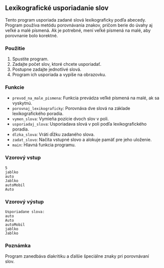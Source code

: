 ## Lexikografické usporiadanie slov

Tento program usporiada zadané slová lexikograficky podľa abecedy. Program používa metódu porovnávania znakov, pričom berie do úvahy aj veľké a malé písmená. Ak je potrebné, mení veľké písmená na malé, aby porovnanie bolo korektné.

### Použitie

1. Spustite program.
2. Zadajte počet slov, ktoré chcete usporiadať.
3. Postupne zadajte jednotlivé slová.
4. Program ich usporiada a vypíše na obrazovku.

### Funkcie

- `prevod_na_male_pismena`: Funkcia prevádza veľké písmená na malé, ak sa vyskytnú.
- `porovnaj_lexikograficky`: Porovnáva dve slová na základe lexikografického poradia.
- `vymen_slova`: Vymieňa pozície dvoch slov v poli.
- `usporiadaj_slova`: Usporiadava slová v poli podľa lexikografického poradia.
- `dlzka_slova`: Vráti dĺžku zadaného slova.
- `zadat_slovo`: Načíta vstupné slovo a alokuje pamäť pre jeho uloženie.
- `main`: Hlavná funkcia programu.

### Vzorový vstup

```
5
jablko
auto
Jablko
autoMobil
Auto
```

### Vzorový výstup

```
Usporiadane slova:
auto
Auto
autoMobil
jablko
Jablko
```

### Poznámka

Program zanedbáva diakritiku a ďalšie špeciálne znaky pri porovnávaní slov.
